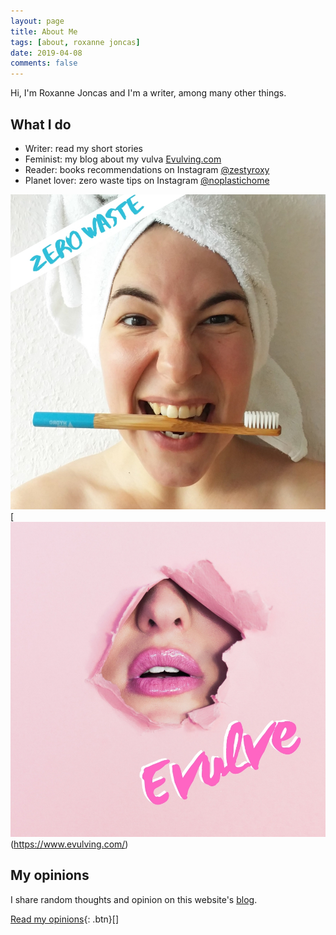 ```yaml
---
layout: page
title: About Me
tags: [about, roxanne joncas]
date: 2019-04-08
comments: false
---
```


Hi, I'm Roxanne Joncas and I'm a writer, among many other things.

## What I do
* Writer: read my short stories
* Feminist: my blog about my vulva <a href="https://www.instagram.com/evulving/">Evulving.com</a>
* Reader: books recommendations on Instagram <a href="https://www.instagram.com/zestyroxy/">@zestyroxy</a>
* Planet lover: zero waste tips on Instagram <a href="https://www.instagram.com/noplastichome/">@noplastichome</a>

[![No Plastic Home Insta](/assets/img/zerowaste-square.jpg)](https://www.instagram.com/noplastichome/)
[![Evulving website](/assets/img/evulve-square.jpg)(https://www.evulving.com/)

## My opinions

I share random thoughts and opinion on this website's [blog](https://roxannejoncas.com/posts/).

[Read my opinions](https://roxannejoncas.com/posts/){: .btn}[]
